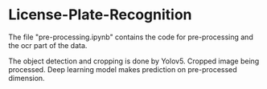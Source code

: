 # License-Plate-Recognition

The file "pre-processing.ipynb" contains the code for pre-processing and the ocr part of the data. 

The object detection and cropping is done by Yolov5. 
Cropped image being processed. 
Deep learning model makes prediction on pre-processed dimension. 

